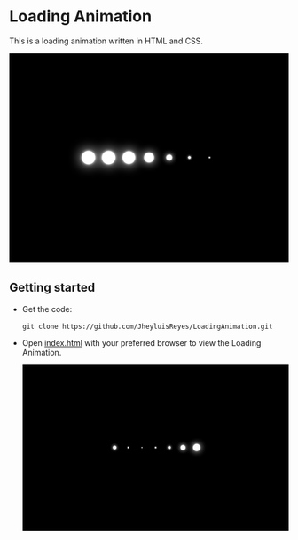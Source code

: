 # Loading Animation
This is a loading animation written in HTML and CSS.

  ![Loading Animation Screenshot](images/LoadingAnimationScreenshot.png)

## Getting started
- Get the code:
    ```
    git clone https://github.com/JheyluisReyes/LoadingAnimation.git
    ```

- Open [index.html](index.html) with your preferred browser to view the Loading Animation.

  ![Loading Animation Screenshot](images/LoadingAnimationGIF.gif)
